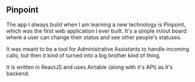 ## Pinpoint

The app I always build when I am learning a new technology is Pinpoint, which was the first web application I ever built. It's a simple in/out board where a user can change their status and see other people's statuses.

It was meant to be a tool for Administrative Assistants to handle incoming calls, but then it kind of turned into a big brother kind of thing.

It is written in ReactJS and uses Airtable (along with it's API) as it's backend.
